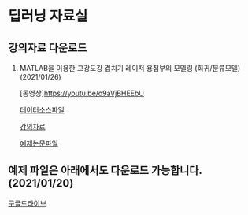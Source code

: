 # 딥러닝 자료실

## 강의자료 다운로드

1. MATLAB을 이용한 고강도강 겹치기 레이저 용접부의 모델링 (회귀/분류모델) (2021/01/26)

    [동영상]<https://youtu.be/o9aVjBHEEbU>
  
    [데이터소스파일](/lec1/all_data.xlsx)
  
    [강의자료](/lec1/slide1.xlsx)
  
    [예제논문파일](/lec1/paper1.pdf) 
    




    
    
    

## 예제 파일은 아래에서도 다운로드 가능합니다. (2021/01/20)

[구글드라이브](https://drive.google.com/drive/folders/1qeqFjM3g5QxgRp7VYiE7qAtfy86rgjwJ?usp=sharing)
